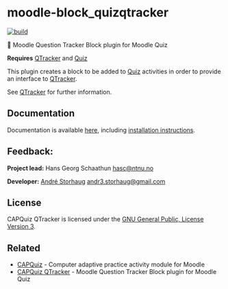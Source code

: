# moodle-block_quizqtracker
[![build](https://github.com/KQMATH/moodle-block_quizqtracker/actions/workflows/moodle-ci.yml/badge.svg?branch=master)](https://github.com/KQMATH/moodle-block_quizqtracker/actions/workflows/moodle-ci.yml)

:bug: Moodle Question Tracker Block plugin for Moodle Quiz

**Requires** [QTracker](https://github.com/KQMATH/moodle-local_qtracker) and [Quiz](https://docs.moodle.org/en/Quiz_activity)

This plugin creates a block to be added to [Quiz](https://docs.moodle.org/en/Quiz_activity) activities in order to provide an interface to [QTracker](https://github.com/KQMATH/moodle-local_qtracker).

See [QTracker](https://github.com/KQMATH/moodle-local_qtracker) for further information.

## Documentation
Documentation is available [here](https://github.com/KQMATH/moodle-local_qtracker/wiki), including [installation instructions](https://github.com/KQMATH/moodle-local_qtracker/wiki/Installation-instructions).

## Feedback:
**Project lead:** Hans Georg Schaathun <hasc@ntnu.no>

**Developer:** [André Storhaug](https://github.com/andstor) <andr3.storhaug@gmail.com>

## License
CAPQuiz QTracker is licensed under the [GNU General Public, License Version 3](https://github.com/KQMATH/moodle-local_qtracker/LICENSE).

## Related

- [CAPQuiz](https://moodle.org/plugins/mod_capquiz) - Computer adaptive practice activity module for Moodle
- [CAPQuiz QTracker](https://moodle.org/plugins/block_capquizqtracker) - Moodle Question Tracker Block plugin for Moodle Quiz
